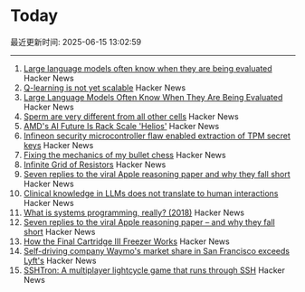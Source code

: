 # Today

最近更新时间: 2025-06-15 13:02:59

--- 
1. [Large language models often know when they are being evaluated](https://arxiv.org/abs/2505.23836) Hacker News
2. [Q-learning is not yet scalable](https://seohong.me/blog/q-learning-is-not-yet-scalable/) Hacker News
3. [Large Language Models Often Know When They Are Being Evaluated](https://arxiv.org/abs/2505.23836) Hacker News
4. [Sperm are very different from all other cells](https://www.bbc.com/future/article/20250613-untangling-the-mysteries-of-what-we-dont-know-about-sperm) Hacker News
5. [AMD's AI Future Is Rack Scale 'Helios'](https://morethanmoore.substack.com/p/amds-ai-future-is-rack-scale-helios) Hacker News
6. [Infineon security microcontroller flaw enabled extraction of TPM secret keys](https://it4sec.substack.com/p/a-flaw-in-infineons-security-microcontrollers) Hacker News
7. [Fixing the mechanics of my bullet chess](https://jacobbrazeal.wordpress.com/2025/06/14/fixing-the-mechanics-of-my-bullet-chess/) Hacker News
8. [Infinite Grid of Resistors](https://www.mathpages.com/home/kmath668/kmath668.htm) Hacker News
9. [Seven replies to the viral Apple reasoning paper and why they fall short](https://garymarcus.substack.com/p/seven-replies-to-the-viral-apple) Hacker News
10. [Clinical knowledge in LLMs does not translate to human interactions](https://arxiv.org/pdf/2504.18919) Hacker News
11. [What is systems programming, really? (2018)](https://willcrichton.net/notes/systems-programming/) Hacker News
12. [Seven replies to the viral Apple reasoning paper – and why they fall short](https://garymarcus.substack.com/p/seven-replies-to-the-viral-apple) Hacker News
13. [How the Final Cartridge III Freezer Works](https://www.pagetable.com/?p=1810) Hacker News
14. [Self-driving company Waymo's market share in San Francisco exceeds Lyft's](https://underscoresf.com/in-san-francisco-waymo-has-now-bested-lyft-uber-is-next/) Hacker News
15. [SSHTron: A multiplayer lightcycle game that runs through SSH](https://github.com/zachlatta/sshtron) Hacker News
